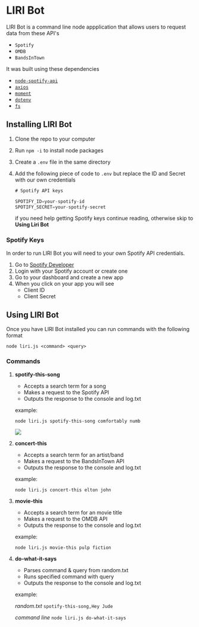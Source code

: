 # LIRI Bot

LIRI Bot is a command line node appplication that allows users to request data from these API's

- `Spotify`
- `OMDB`
- `BandsInTown`

It was built using these dependencies

- [`node-spotify-api`](https://www.npmjs.com/package/node-spotify-api)
- [`axios`](https://www.npmjs.com/package/axios)
- [`moment`](https://www.npmjs.com/package/moment)
- [`dotenv`](https://www.npmjs.com/package/dotenv)
- [`fs`](https://nodejs.org/api/fs.html)

## Installing LIRI Bot

1. Clone the repo to your computer
2. Run `npm -i` to install node packages
3. Create a `.env` file in the same directory
4. Add the following piece of code to `.env` but replace the ID and Secret with our own credentials

   ```js
   # Spotify API keys

   SPOTIFY_ID=your-spotify-id
   SPOTIFY_SECRET=your-spotify-secret

   ```

   if you need help getting Spotify keys continue reading, otherwise skip to **Using Liri Bot**

### Spotify Keys

In order to run LIRI Bot you will need to your own Spotify API credentials.

1. Go to [Spotify Developer](https://developer.spotify.com/dashboard/login)
2. Login with your Spotify account or create one
3. Go to your dashboard and create a new app
4. When you click on your app you will see
   - Client ID
   - Client Secret

## Using LIRI Bot

Once you have LIRI Bot installed you can run commands with the following format

`node liri.js <command> <query>`

### Commands

1. **spotify-this-song**

   - Accepts a search term for a song
   - Makes a request to the Spotify API
   - Outputs the response to the console and log.txt

   example:

   `node liri.js spotify-this-song comfortably numb`

   ![](./images/spotify-this.gif)

2. **concert-this**

   - Accepts a search term for an artist/band
   - Makes a request to the BandsInTown API
   - Outputs the response to the console and log.txt

   example:

   `node liri.js concert-this elton john`

3. **movie-this**

   - Accepts a search term for an movie title
   - Makes a request to the OMDB API
   - Outputs the response to the console and log.txt

   example:

   `node liri.js movie-this pulp fiction`

4. **do-what-it-says**

   - Parses command & query from random.txt
   - Runs specified command with query
   - Outputs the response to the console and log.txt

   example:

   _random.txt_
   `spotify-this-song,Hey Jude`

   _command line_
   `node liri.js do-what-it-says`
